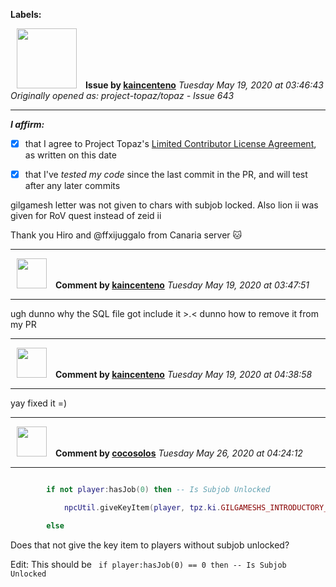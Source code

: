 **Labels:**



<a href="https://github.com/kaincenteno"><img src="https://avatars3.githubusercontent.com/u/26943220?v=4" width="96" height="96" hspace="10"></img></a> **Issue by [kaincenteno](https://github.com/kaincenteno)**
_Tuesday May 19, 2020 at 03:46:43_
_Originally opened as: project-topaz/topaz - Issue 643_

----

<!-- place 'x' mark between square [] brackets to affirm: -->
**_I affirm:_**
- [x] that I agree to Project Topaz's [Limited Contributor License Agreement](http://project-topaz.com/blob/release/CONTRIBUTOR_AGREEMENT.md), as written on this date
- [x] that I've _tested my code_ since the last commit in the PR, and will test after any later commits

gilgamesh letter was not given to chars with subjob locked. Also lion ii was given for RoV quest instead of zeid ii

Thank you Hiro and @ffxijuggalo from Canaria server :cat: 


----
<a href="https://github.com/kaincenteno"><img src="https://avatars3.githubusercontent.com/u/26943220?v=4" width="48" height="48" hspace="10"></img></a> **Comment by [kaincenteno](https://github.com/kaincenteno)**
_Tuesday May 19, 2020 at 03:47:51_

----

ugh dunno why the SQL file got include it >.< dunno how to remove it from my PR


----
<a href="https://github.com/kaincenteno"><img src="https://avatars3.githubusercontent.com/u/26943220?v=4" width="48" height="48" hspace="10"></img></a> **Comment by [kaincenteno](https://github.com/kaincenteno)**
_Tuesday May 19, 2020 at 04:38:58_

----

yay fixed it =)


----
<a href="https://github.com/cocosolos"><img src="https://avatars2.githubusercontent.com/u/2593549?v=4" width="48" height="48" hspace="10"></img></a> **Comment by [cocosolos](https://github.com/cocosolos)**
_Tuesday May 26, 2020 at 04:24:12_

----

```lua
        if not player:hasJob(0) then -- Is Subjob Unlocked
            npcUtil.giveKeyItem(player, tpz.ki.GILGAMESHS_INTRODUCTORY_LETTER)
        else
```
Does that not give the key item to players without subjob unlocked?

Edit: This should be ` if player:hasJob(0) == 0 then -- Is Subjob Unlocked`
